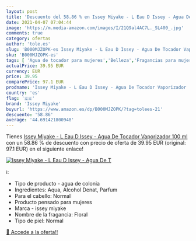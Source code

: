 ```yaml
---
layout: post
title: 'Descuento del 58.86 % en Issey Miyake - L Eau D Issey - Agua De T'
date: 2021-04-07 07:04:44
image: 'https://m.media-amazon.com/images/I/21Q9al4AC7L._SL400_.jpg'
comments: true
category: ofertas
author: 'tole.es'
slug: 'B000MJZOPK-es Issey Miyake - L Eau D Issey - Agua De Tocador Vaporizador...'
sku: 'B000MJZOPK-es'
tags: [ 'Agua de tocador para mujeres','Belleza','Fragancias para mujeres','Perfumes y fragancias','agua','de','issey miyake','tocador', ]
actualPrice: 39.95 EUR
currency: EUR
price: 39.95
comparePrice: 97.1 EUR
prodname: 'Issey Miyake - L Eau D Issey - Agua De Tocador Vaporizador  100 ml'
country: 'es'
flag: '🇪🇸'
brand: 'Issey Miyake'
buyurl: 'https://www.amazon.es/dp/B000MJZOPK/?tag=tolees-21'
descuento: '58.86'
average: '44.691421800948'
---
```


Tienes [Issey Miyake - L Eau D Issey - Agua De Tocador Vaporizador  100 ml](https://www.amazon.es/dp/B000MJZOPK/?tag=tolees-21) con un 58.86 % de descuento con precio de oferta de 39.95 EUR (original: 97.1 EUR) en el siguiente enlace!

[![Issey Miyake - L Eau D Issey - Agua De T](https://m.media-amazon.com/images/I/21Q9al4AC7L._SL400_.jpg)](https://www.amazon.es/dp/B000MJZOPK/?tag=tolees-21)

ℹ️:

- Tipo de producto - agua de colonia
- Ingredientes: Aqua, Alcohol Denat, Parfum
- Para el cabello: Normal
- Producto pensado para mujeres
- Marca - issey miyake
- Nombre de la fragancia: Floral
- Tipo de piel: Normal

[🛒 Accede a la oferta!!](https://www.amazon.es/dp/B000MJZOPK/?tag=tolees-21)
